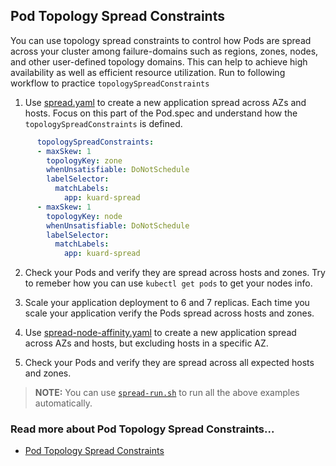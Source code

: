 ## Pod Topology Spread Constraints
You can use topology spread constraints to control how Pods are spread across your cluster among failure-domains such as regions, zones, nodes, and other user-defined topology domains. This can help to achieve high availability as well as efficient resource utilization.
Run to following workflow to practice `topologySpreadConstraints`

1. Use [spread.yaml](spread.yaml) to create a new application spread across AZs and hosts. 
Focus on this part of the Pod.spec and understand how the `topologySpreadConstraints` is defined.
```yaml
      topologySpreadConstraints:
      - maxSkew: 1
        topologyKey: zone
        whenUnsatisfiable: DoNotSchedule
        labelSelector:
          matchLabels:
            app: kuard-spread
      - maxSkew: 1
        topologyKey: node
        whenUnsatisfiable: DoNotSchedule
        labelSelector:
          matchLabels:
            app: kuard-spread
```
2. Check your Pods and verify they are spread across hosts and zones. Try to remeber how you can use `kubectl get pods` to get your nodes info.

3. Scale your application deployment to 6 and 7 replicas. Each time you scale your application verify the Pods spread across hosts and zones.

4. Use [spread-node-affinity.yaml](spread-node-affinity.yaml) to create a new application spread across AZs and hosts, but excluding hosts in a specific AZ. 

5. Check your Pods and verify they are spread across all expected hosts and zones. 

> **NOTE:** You can use [`spread-run.sh`](spread-run.sh) to run all the above examples automatically.

### Read more about Pod Topology Spread Constraints...
- [Pod Topology Spread Constraints](https://kubernetes.io/docs/concepts/workloads/pods/pod-topology-spread-constraints/)